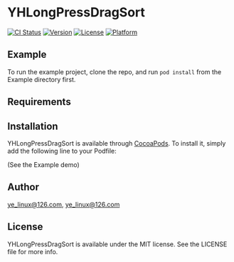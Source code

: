 # YHLongPressDragSort

[![CI Status](https://img.shields.io/travis/ye_linux@126.com/YHLongPressDragSort.svg?style=flat)](https://travis-ci.org/ye_linux@126.com/YHLongPressDragSort)
[![Version](https://img.shields.io/cocoapods/v/YHLongPressDragSort.svg?style=flat)](https://cocoapods.org/pods/YHLongPressDragSort)
[![License](https://img.shields.io/cocoapods/l/YHLongPressDragSort.svg?style=flat)](https://cocoapods.org/pods/YHLongPressDragSort)
[![Platform](https://img.shields.io/cocoapods/p/YHLongPressDragSort.svg?style=flat)](https://cocoapods.org/pods/YHLongPressDragSort)

## Example

To run the example project, clone the repo, and run `pod install` from the Example directory first.

## Requirements

## Installation

YHLongPressDragSort is available through [CocoaPods](https://cocoapods.org). To install
it, simply add the following line to your Podfile:

(See the Example demo)

## Author

ye_linux@126.com, ye_linux@126.com

## License

YHLongPressDragSort is available under the MIT license. See the LICENSE file for more info.
